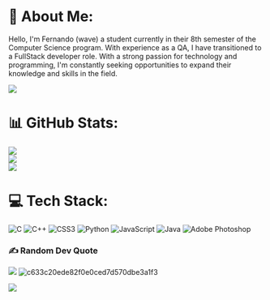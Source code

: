# 💫 About Me:
Hello, I'm Fernando (wave) a student currently in their 8th semester of the Computer Science program. With experience as a QA, I have transitioned to a FullStack developer role. With a strong passion for technology and programming, I'm constantly seeking opportunities to expand their knowledge and skills in the field.
  </h3>
<div>
  <a href="https://instagram.com/fernando.soares7" target="_blank"><img src="https://img.shields.io/badge/-Instagram-%23E4405F?style=for-the-badge&logo=instagram&logoColor=white" target="_blank"></a>
  </div>
  
# 📊 GitHub Stats:
![](https://github-readme-stats.vercel.app/api?username=SakaeYasuda&theme=vue-dark&hide_border=true&include_all_commits=false&count_private=false)<br/>
![](https://github-readme-streak-stats.herokuapp.com/?user=SakaeYasuda&theme=vue-dark&hide_border=true)<br/>
![](https://github-readme-stats.vercel.app/api/top-langs/?username=SakaeYasuda&theme=vue-dark&hide_border=true&include_all_commits=false&count_private=false&layout=compact)

# 💻 Tech Stack:
![C](https://img.shields.io/badge/c-%2300599C.svg?style=for-the-badge&logo=c&logoColor=white) ![C++](https://img.shields.io/badge/c++-%2300599C.svg?style=for-the-badge&logo=c%2B%2B&logoColor=white) ![CSS3](https://img.shields.io/badge/css3-%231572B6.svg?style=for-the-badge&logo=css3&logoColor=white) ![Python](https://img.shields.io/badge/python-3670A0?style=for-the-badge&logo=python&logoColor=ffdd54) ![JavaScript](https://img.shields.io/badge/javascript-%23323330.svg?style=for-the-badge&logo=javascript&logoColor=%23F7DF1E) ![Java](https://img.shields.io/badge/java-%23ED8B00.svg?style=for-the-badge&logo=java&logoColor=white) ![Adobe Photoshop](https://img.shields.io/badge/adobephotoshop-%2331A8FF.svg?style=for-the-badge&logo=adobephotoshop&logoColor=white)
<br>
### ✍️ Random Dev Quote
![](https://quotes-github-readme.vercel.app/api?type=horizontal&theme=tokyonight)
![c633c20ede82f0e0ced7d570dbe3a1f3](https://user-images.githubusercontent.com/70382532/138322189-2db8df52-9dcb-40a0-88a8-c365466bd33d.gif)

[![](https://visitcount.itsvg.in/api?id=SakaeYasuda&icon=0&color=0)](https://visitcount.itsvg.in)

